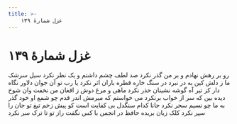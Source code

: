 ```yaml
---
title: >-
    غزل شمارهٔ ۱۳۹
---
```

# غزل شمارهٔ ۱۳۹

رو بر رهش نهادم و بر من گذر نکرد
صد لطف چشم داشتم و یک نظر نکرد
سیل سرشک ما ز دلش کین به در نبرد
در سنگ خاره قطره باران اثر نکرد
یا رب تو آن جوان دلاور نگاه دار
کز تیر آه گوشه نشینان حذر نکرد
ماهی و مرغ دوش ز افغان من نخفت
وان شوخ دیده بین که سر از خواب برنکرد
می خواستم که میرمش اندر قدم چو شمع
او خود گذر به ما چو نسیم سحر نکرد
جانا کدام سنگدل بی کفایت است
کو پیش زخم تیغ تو جان را سپر نکرد
کلک زبان بریده حافظ در انجمن
با کس نگفت راز تو تا ترک سر نکرد
